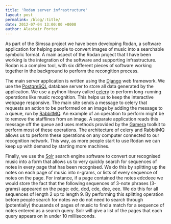```yaml
---
title: 'Rodan server infrastructure'
layout: post
permalink: /blog/:title/
date: 2012-07-04 13:00:00 +0000
author: Alastair Porter
---
```


As part of the Simssa project we have been developing Rodan, a software application for helping people to convert images of music into a searchable symbolic format. A main aspect of the Rodan project that I have been working is the integration of the software and supporting infrastructure. Rodan is a complex tool, with six different pieces of software working together in the background to perform the recongition process.

The main server application is written using the [Django](https://djangoproject.com/) web framework. We use the [PostgreSQL](http://www.postgresql.org/) database server to store all data generated by the application. We use a python library called [celery](http://www.celeryproject.org/) to perform long-running operations like music recognition. This helps us to keep the interactive webpage responsive. The main site sends a message to celery that requests an action to be performed on an image by adding the message to a queue, run by [RabbitMQ](http://www.rabbitmq.com/). An example of an operation to perform might be to remove the stafflines from an image. A separate application reads this message off the queue and uses methods provided by the [Gamera](http://gamera.informatik.hsnr.de/) toolkit to perform most of these operations. The architecture of celery and RabbitMQ allows us to perform these operations on any computer connected to our recognition network. This way, as more people start to use Rodan we can keep up with demand by starting more machines.

Finally, we use the [Solr](http://lucene.apache.org/solr/) search engine software to convert our recognised music into a form that allows us to very quickly search for sequences of notes in every page that has been recognised. We do this by splitting up the notes on each page of music into n-grams, or lists of every sequence of notes on the page. For instance, if a page contained the notes edcdeee we would store the fact that the following sequences of 3-note phrases (3-grams) appeared on the page: edc, dcd, cde, dee, eee. We do this for all sequences of length 2 up to length 9. By performing this splitting operation before people search for notes we do not need to search through (potentially) thousands of pages of music to find a match for a sequence of notes entered as a search query. Solr will give a list of the pages that each query appears on in under 10 milliseconds.

